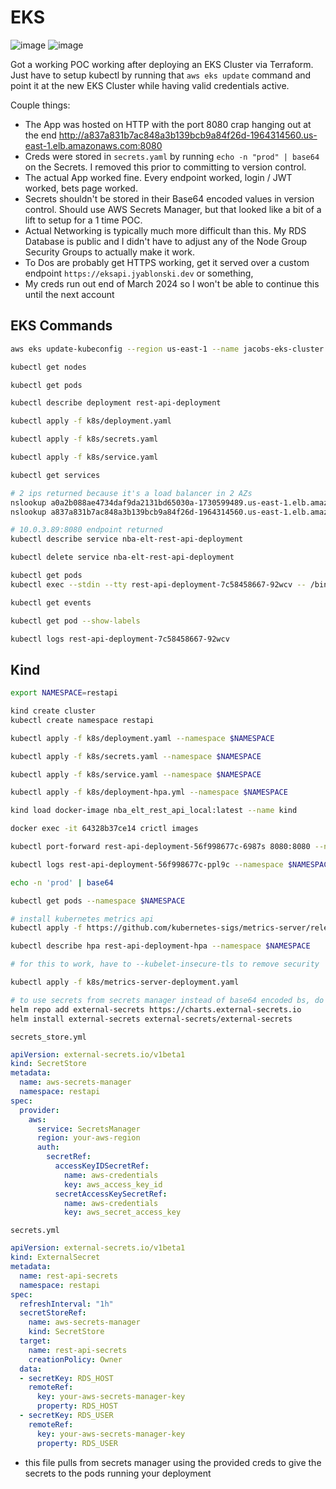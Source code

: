 # EKS
![image](https://github.com/jyablonski/nba_elt_rest_api/assets/16946556/54299b0e-f971-4cc0-a8ad-6a9450c819c5)
![image](https://github.com/jyablonski/nba_elt_rest_api/assets/16946556/f9fdc20c-5a45-4fd9-baa7-366be8817b4d)

Got a working POC working after deploying an EKS Cluster via Terraform.  Just have to setup kubectl by running that `aws eks update` command and point it at the new EKS Cluster while having valid credentials active.

Couple things:
- The App was hosted on HTTP with the port 8080 crap hanging out at the end http://a837a831b7ac848a3b139bcb9a84f26d-1964314560.us-east-1.elb.amazonaws.com:8080
- Creds were stored in `secrets.yaml` by running `echo -n "prod" | base64` on the Secrets.  I removed this prior to committing to version control.
- The actual App worked fine.  Every endpoint worked, login / JWT worked, bets page worked.  
- Secrets shouldn't be stored in their Base64 encoded values in version control.  Should use AWS Secrets Manager, but that looked like a bit of a lift to setup for a 1 time POC.
- Actual Networking is typically much more difficult than this.  My RDS Database is public and I didn't have to adjust any of the Node Group Security Groups to actually make it work.
- To Dos are probably get HTTPS working, get it served over a custom endpoint `https://eksapi.jyablonski.dev` or something, 
- My creds run out end of March 2024 so I won't be able to continue this until the next account

## EKS Commands
``` sh
aws eks update-kubeconfig --region us-east-1 --name jacobs-eks-cluster

kubectl get nodes

kubectl get pods

kubectl describe deployment rest-api-deployment

kubectl apply -f k8s/deployment.yaml

kubectl apply -f k8s/secrets.yaml

kubectl apply -f k8s/service.yaml

kubectl get services

# 2 ips returned because it's a load balancer in 2 AZs
nslookup a0a2b088ae4734daf9da2131bd65030a-1730599489.us-east-1.elb.amazonaws.com
nslookup a837a831b7ac848a3b139bcb9a84f26d-1964314560.us-east-1.elb.amazonaws.com

# 10.0.3.89:8080 endpoint returned
kubectl describe service nba-elt-rest-api-deployment

kubectl delete service nba-elt-rest-api-deployment

kubectl get pods
kubectl exec --stdin --tty rest-api-deployment-7c58458667-92wcv -- /bin/bash

kubectl get events

kubectl get pod --show-labels

kubectl logs rest-api-deployment-7c58458667-92wcv
```

## Kind

``` sh
export NAMESPACE=restapi

kind create cluster
kubectl create namespace restapi

kubectl apply -f k8s/deployment.yaml --namespace $NAMESPACE

kubectl apply -f k8s/secrets.yaml --namespace $NAMESPACE

kubectl apply -f k8s/service.yaml --namespace $NAMESPACE

kubectl apply -f k8s/deployment-hpa.yml --namespace $NAMESPACE

kind load docker-image nba_elt_rest_api_local:latest --name kind

docker exec -it 64328b37ce14 crictl images

kubectl port-forward rest-api-deployment-56f998677c-6987s 8080:8080 --namespace $NAMESPACE

kubectl logs rest-api-deployment-56f998677c-ppl9c --namespace $NAMESPACE

echo -n 'prod' | base64

kubectl get pods --namespace $NAMESPACE

# install kubernetes metrics api
kubectl apply -f https://github.com/kubernetes-sigs/metrics-server/releases/latest/download/components.yaml

kubectl describe hpa rest-api-deployment-hpa --namespace $NAMESPACE

# for this to work, have to --kubelet-insecure-tls to remove security

kubectl apply -f k8s/metrics-server-deployment.yaml

# to use secrets from secrets manager instead of base64 encoded bs, do this
helm repo add external-secrets https://charts.external-secrets.io
helm install external-secrets external-secrets/external-secrets
```

`secrets_store.yml`

``` yaml
apiVersion: external-secrets.io/v1beta1
kind: SecretStore
metadata:
  name: aws-secrets-manager
  namespace: restapi
spec:
  provider:
    aws:
      service: SecretsManager
      region: your-aws-region
      auth:
        secretRef:
          accessKeyIDSecretRef:
            name: aws-credentials
            key: aws_access_key_id
          secretAccessKeySecretRef:
            name: aws-credentials
            key: aws_secret_access_key

```

`secrets.yml`

``` yml
apiVersion: external-secrets.io/v1beta1
kind: ExternalSecret
metadata:
  name: rest-api-secrets
  namespace: restapi
spec:
  refreshInterval: "1h"
  secretStoreRef:
    name: aws-secrets-manager
    kind: SecretStore
  target:
    name: rest-api-secrets
    creationPolicy: Owner
  data:
  - secretKey: RDS_HOST
    remoteRef:
      key: your-aws-secrets-manager-key
      property: RDS_HOST
  - secretKey: RDS_USER
    remoteRef:
      key: your-aws-secrets-manager-key
      property: RDS_USER

```

- this file pulls from secrets manager using the provided creds to give the secrets to the pods running your deployment